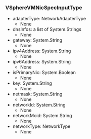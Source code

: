 ### VSphereVMNicSpecInputType
- adapterType: NetworkAdapterType
  - None
- dnsInfos: a list of System.Strings
  - None
- gateway: System.String
  - None
- ipv4Address: System.String
  - None
- ipv6Address: System.String
  - None
- isPrimaryNic: System.Boolean
  - None
- key: System.String
  - None
- netmask: System.String
  - None
- networkId: System.String
  - None
- networkMoid: System.String
  - None
- networkType: NetworkType
  - None
